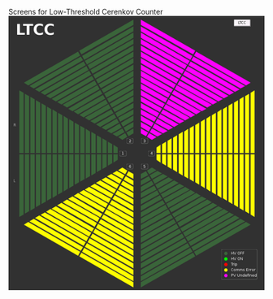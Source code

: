Screens for Low-Threshold Cerenkov Counter
![alt tag](https://github.com/JeffersonLab/clas12-epics/blob/hotfix-v1.3.1/css_share/detectors/LTCC/ltcc_hv.png)

